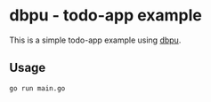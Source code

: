 # dbpu - todo-app example

This is a simple todo-app example using [dbpu](https://github.com/conneroisu/dbpu).

## Usage

```zsh 
go run main.go
```
